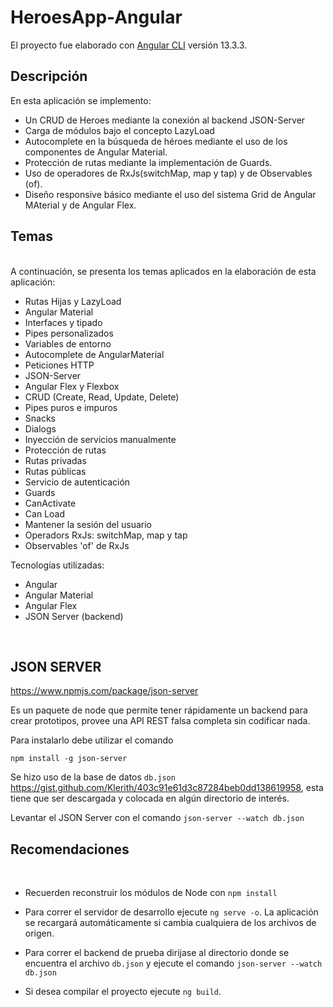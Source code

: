 # **HeroesApp-Angular**

El proyecto fue elaborado con [Angular CLI](https://github.com/angular/angular-cli) versión 13.3.3.
## **Descripción**

En esta aplicación se implemento:
- Un CRUD de Heroes mediante la conexión al backend JSON-Server
- Carga de módulos bajo el concepto LazyLoad
- Autocomplete en la búsqueda de héroes mediante el uso de los componentes de Angular Material.
- Protección de rutas mediante la implementación de Guards.
- Uso de operadores de RxJs(switchMap, map y tap) y de Observables (of).
- Diseño responsive básico mediante el uso del sistema Grid de Angular MAterial y de Angular Flex.


## **Temas** ##
<br>
A continuación, se presenta los temas aplicados en la elaboración de esta aplicación:

- Rutas Hijas y LazyLoad
- Angular Material
- Interfaces y tipado
- Pipes personalizados
- Variables de entorno
- Autocomplete de AngularMaterial
- Peticiones HTTP
- JSON-Server
- Angular Flex y Flexbox
- CRUD (Create, Read, Update, Delete)
- Pipes puros e impuros
- Snacks
- Dialogs
- Inyección de servicios manualmente
- Protección de rutas
- Rutas privadas
- Rutas públicas
- Servicio de autenticación
- Guards
- CanActivate
- Can Load
- Mantener la sesión del usuario 
- Operadors RxJs: switchMap, map y tap
- Observables 'of' de RxJs

Tecnologías utilizadas:

- Angular
- Angular Material
- Angular Flex
- JSON Server (backend)


<br>

## **JSON SERVER** 
https://www.npmjs.com/package/json-server

Es un paquete de node que permite tener rápidamente un backend para crear prototipos, provee una API REST falsa completa sin codificar nada. 

Para instalarlo debe utilizar el comando

```
npm install -g json-server
```

Se hizo uso de la base de datos `db.json` https://gist.github.com/Klerith/403c91e61d3c87284beb0dd138619958, esta tiene que ser descargada y colocada en algún directorio de interés. 

Levantar el JSON Server con el comando `json-server --watch db.json`

## **Recomendaciones**

<br>

- Recuerden reconstruir los módulos de Node con `npm install`

- Para correr el servidor de desarrollo ejecute `ng serve -o`. La aplicación se recargará automáticamente si cambia cualquiera de los archivos de origen.

- Para correr el backend de prueba dirijase al directorio donde se encuentra el archivo `db.json` y ejecute el comando `json-server --watch db.json`

- Si desea compilar el proyecto ejecute `ng build`.

